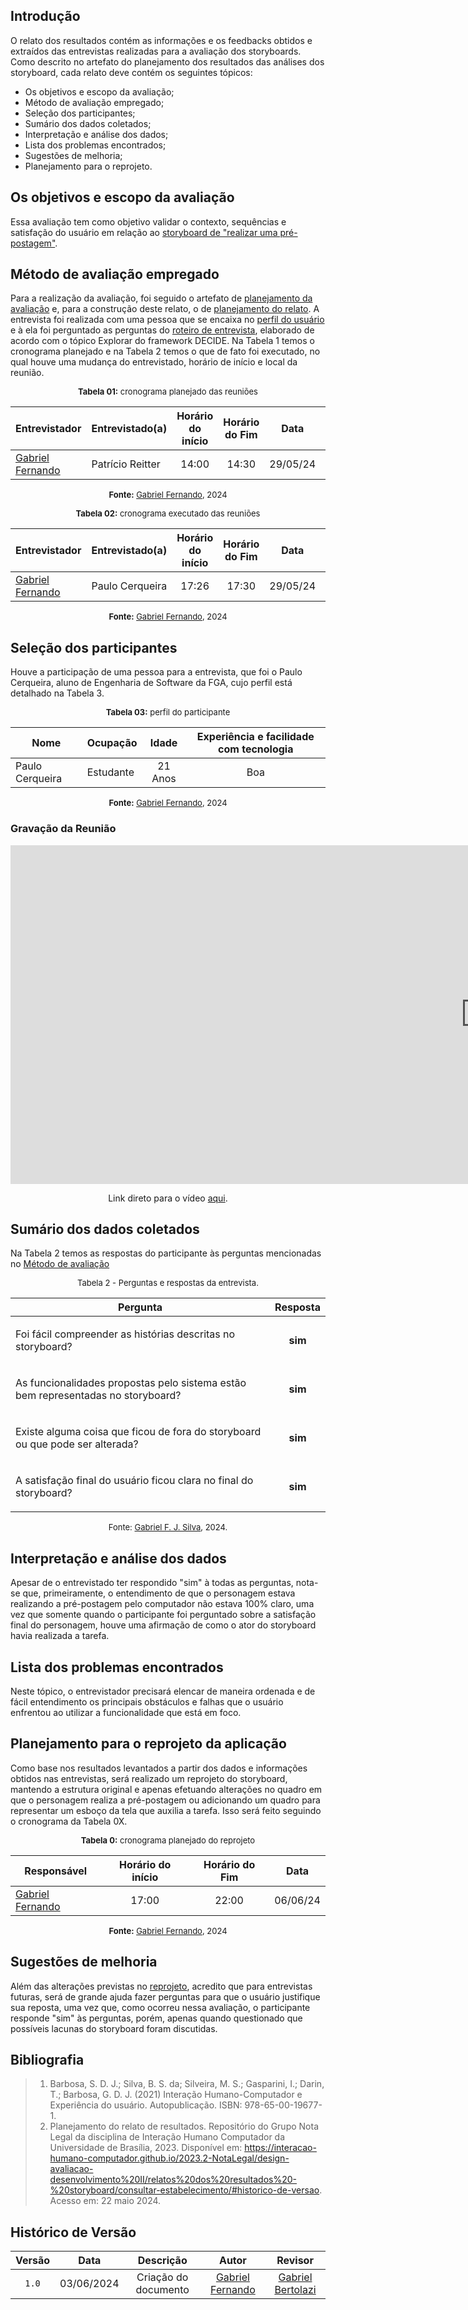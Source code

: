 ## Introdução


O relato dos resultados contém as informações e os feedbacks obtidos e extraídos das entrevistas realizadas para a avaliação dos storyboards. Como descrito no artefato do planejamento dos resultados das análises dos storyboard, cada relato deve contém os seguintes tópicos:

- Os objetivos e escopo da avaliação;
- Método de avaliação empregado;
- Seleção dos participantes;
- Sumário dos dados coletados;
- Interpretação e análise dos dados;
- Lista dos problemas encontrados;
- Sugestões de melhoria;
- Planejamento para o reprojeto.

## Os objetivos e escopo da avaliação

Essa avaliação tem como objetivo validar o contexto, sequências e satisfação do usuário em relação ao [storyboard de "realizar uma pré-postagem"](https://interacao-humano-computador.github.io/2024.1-Correios/design_avaliacao/storyboards/#pre-postagem).

## Método de avaliação empregado

Para a realização da avaliação, foi seguido o artefato de [planejamento da avaliação](https://interacao-humano-computador.github.io/2024.1-Correios/design_avaliacao/nivel_1/analise_dos_storyboards/planej_storyboard/) e, para a construção deste relato, o de [planejamento do relato](https://interacao-humano-computador.github.io/2024.1-Correios/design_avaliacao/nivel_1/analise_dos_storyboards/planejamento-relato-storyboard/). A entrevista foi realizada com uma pessoa que se encaixa no [perfil do usuário](https://interacao-humano-computador.github.io/2024.1-Correios/analise_de_requisitos/perfil_de_usuario/perfil_de_usuario/) e à ela foi perguntado as perguntas do [roteiro de entrevista](https://interacao-humano-computador.github.io/2024.1-Correios/design_avaliacao/nivel_1/analise_dos_storyboards/planej_storyboard/#e-explorar), elaborado de acordo com o tópico Explorar do framework DECIDE. Na Tabela 1 temos o cronograma planejado e na Tabela 2 temos o que de fato foi executado, no qual houve uma mudança do entrevistado, horário de início e local da reunião.

<center>

<font size="2"><p style="text-align: center">**Tabela 01:** cronograma planejado das reuniões</p></font>

| **Entrevistador** |**Entrevistado(a)**|**Horário do início**|**Horário do Fim**|**Data**|**Local**|
| -- | -- | :--: | :--: | :--: | :--: |
|[Gabriel Fernando][GabrielfGH]|Patrício Reitter|14:00|14:30|29/05/24|A definir|

<font size="2"><p style="text-align: center">**Fonte:** [Gabriel Fernando][GabrielfGH], 2024 </p></font>

</center>


<center>

<font size="2"><p style="text-align: center">**Tabela 02:** cronograma executado das reuniões</p></font>

| **Entrevistador** |**Entrevistado(a)**|**Horário do início**|**Horário do Fim**|**Data**|**Local**|
| -- | -- | :--: | :--: | :--: | :--: |
|[Gabriel Fernando][GabrielfGH]|Paulo Cerqueira|17:26|17:30|29/05/24|FGA|

<font size="2"><p style="text-align: center">**Fonte:** [Gabriel Fernando][GabrielfGH], 2024 </p></font>

</center>

## Seleção dos participantes

Houve a participação de uma pessoa para a entrevista, que foi o Paulo Cerqueira, aluno de Engenharia de Software da FGA, cujo perfil está detalhado na Tabela 3.

<center>

<font size="2"><p style="text-align: center">**Tabela 03:** perfil do participante</p></font>

| **Nome** |**Ocupação**|**Idade**|**Experiência e facilidade com tecnologia**|
| -- | -- | :--: | :--: |
| Paulo Cerqueira | Estudante | 21 Anos |  Boa |

<font size="2"><p style="text-align: center">**Fonte:** [Gabriel Fernando][GabrielfGH], 2024 </p></font>

</center>

### Gravação da Reunião

<iframe width="1519" height="542" src="https://www.youtube.com/embed/NX0eA9hURSg" title="Avaliação do Storyboard - Grupo 03 (Gabriel Fernando)" frameborder="0" allow="accelerometer; autoplay; clipboard-write; encrypted-media; gyroscope; picture-in-picture; web-share" referrerpolicy="strict-origin-when-cross-origin" allowfullscreen></iframe>

<p style="text-align: center">Link direto para o vídeo <a href="https://www.youtube.com/NX0eA9hURSg">aqui</a>.</p>

## Sumário dos dados coletados

Na Tabela 2 temos as respostas do participante às perguntas mencionadas no [Método de avaliação](https://interacao-humano-computador.github.io/2024.1-Correios/design_avaliacao/nivel_1/analise_dos_storyboards/Relatos_StoryBoards/Relato_pre_postagem/##metodo-de-avaliacao-empregado)

<center>

<font size="2"><p style="text-align: center">Tabela 2 - Perguntas e respostas da entrevista.</p></font>

|Pergunta | Resposta |
| ------- | :------: |
| <p>Foi fácil compreender as histórias descritas no storyboard?</p> | **sim**  |
| <p> As funcionalidades propostas pelo sistema estão bem representadas no storyboard?</p> | **sim** |
| <p> Existe alguma coisa que ficou de fora do storyboard ou que pode ser alterada? </p> | **sim** |
| <p> A satisfação final do usuário ficou clara no final do storyboard? </p> | **sim** |

<font size="2"><p style="text-align: center">Fonte: [Gabriel F. J. Silva][GabrielFGH], 2024.</p></font>

</center>


## Interpretação e análise dos dados

Apesar de o entrevistado ter respondido "sim" à todas as perguntas, nota-se que, primeiramente, o entendimento de que o personagem estava realizando a pré-postagem pelo computador não estava 100% claro, uma vez que somente quando o participante foi perguntado sobre a satisfação final do personagem, houve uma afirmação de como o ator do storyboard havia realizada a tarefa.


## Lista dos problemas encontrados

Neste tópico, o entrevistador precisará elencar de maneira ordenada e de fácil entendimento os principais obstáculos e falhas que o usuário enfrentou ao utilizar a funcionalidade que está em foco.


## Planejamento para o reprojeto da aplicação

Como base nos resultados levantados a partir dos dados e informações obtidos nas entrevistas, será realizado um reprojeto do storyboard, mantendo a estrutura original e apenas efetuando alterações no quadro em que o personagem realiza a pré-postagem ou adicionando um quadro para representar um esboço da tela que auxilia a tarefa. Isso será feito seguindo o cronograma da Tabela 0X.


<center>

<font size="2"><p style="text-align: center">**Tabela 0:** cronograma planejado do reprojeto</p></font>

| **Responsável** |**Horário do início**|**Horário do Fim**|**Data**|
| -- | :--: | :--: | :--: |
|[Gabriel Fernando][GabrielfGH]| 17:00 | 22:00 | 06/06/24|

<font size="2"><p style="text-align: center">**Fonte:** [Gabriel Fernando][GabrielfGH], 2024 </p></font>
</center>

## Sugestões de melhoria

Além das alterações previstas no [reprojeto](#planejamento-para-o-reprojeto-da-aplicacao), acredito que para entrevistas futuras, será de grande ajuda fazer perguntas para que o usuário justifique sua reposta, uma vez que, como ocorreu nessa avaliação, o participante responde "sim" às perguntas, porém, apenas quando questionado que possíveis lacunas do storyboard foram discutidas.

## Bibliografia

> 1. Barbosa, S. D. J.; Silva, B. S. da; Silveira, M. S.; Gasparini, I.; Darin, T.; Barbosa, G. D. J. (2021) Interação Humano-Computador e Experiência do usuário. Autopublicação. ISBN: 978-65-00-19677-1.
> 2. Planejamento do relato de resultados. Repositório do Grupo Nota Legal da disciplina de Interação Humano Computador da Universidade de Brasília, 2023. Disponível em: <https://interacao-humano-computador.github.io/2023.2-NotaLegal/design-avaliacao-desenvolvimento%20II/relatos%20dos%20resultados%20-%20storyboard/consultar-estabelecimento/#historico-de-versao>. Acesso em: 22 maio 2024.

## Histórico de Versão

| Versão | Data | Descrição | Autor | Revisor
|:-:|:-:|:-:|:-:|:-:|
|`1.0`| 03/06/2024 | Criação do documento| [Gabriel Fernando][GabrielfGH] | [Gabriel Bertolazi][GabrielbGH] |


[GabrielfGH]: https://github.com/MMcLovin
[GabrielbGH]: https://github.com/https://github.com/Bertolazi
[ClaudioGH]: https://github.com/claudiohsc
[EliasGH]: https://www.github.com/EliasOliver21
[PabloGH]: https://github.com/pabloheika
[RicardoGH]: https://www.github.com/avmricardo